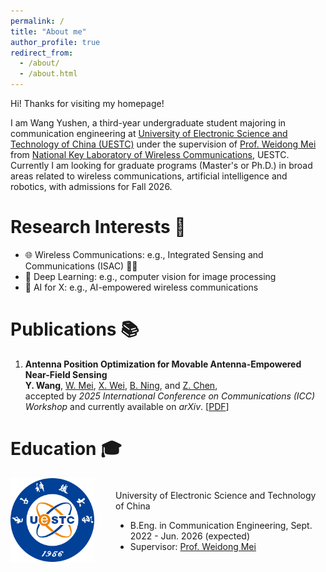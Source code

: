```yaml
---
permalink: /
title: "About me"
author_profile: true
redirect_from: 
  - /about/
  - /about.html
---
```


Hi! Thanks for visiting my homepage!  

I am Wang Yushen, a third-year undergraduate student majoring in communication engineering at [University of Electronic Science and Technology of China (UESTC)](https://www.uestc.edu.cn/) under the supervision of [Prof. Weidong Mei](https://faculty.uestc.edu.cn/meiweidong/zh_CN/index.htm) from [National Key Laboratory of Wireless Communications](https://www.ncl.uestc.edu.cn/), UESTC. Currently I am looking for graduate programs (Master's or Ph.D.) in broad areas related to wireless communications, artificial intelligence and robotics, with admissions for Fall 2026.  

# Research Interests 🔬
- 🌐 Wireless Communications: e.g., Integrated Sensing and Communications (ISAC) 📡🌀
- 🤖 Deep Learning: e.g., computer vision for image processing
- 🧠 AI for X: e.g., AI-empowered wireless communications  

# Publications 📚
1. **Antenna Position Optimization for Movable Antenna-Empowered Near-Field Sensing**  
**Y. Wang**, [W. Mei](https://faculty.uestc.edu.cn/meiweidong/zh_CN/index.htm), [X. Wei](https://scholar.google.com/citations?user=pkDJmeMAAAAJ&hl=zh-CN), [B. Ning](https://scholar.google.com/citations?user=ftQU5UcAAAAJ&hl=zh-CN), and [Z. Chen](https://faculty.uestc.edu.cn/chenzhi2/zh_CN/index.htm),  
accepted by *2025 International Conference on Communications (ICC) Workshop* and currently available on *arXiv*. [[PDF](https://arxiv.org/pdf/2502.03169)]  

# Education 🎓
<div style="display: flex; align-items: center;">
    <div style="flex: 1">
        <img src="../images/UESTC.png" alt="UESTC_banner" style="width: 80%;">
    </div>
    <div style="flex: 2;">
        <p>University of Electronic Science and Technology of China</p>
        <ul>
            <li>B.Eng. in Communication Engineering, Sept. 2022 - Jun. 2026 (expected)</li>
            <li>Supervisor: <a href="https://faculty.uestc.edu.cn/meiweidong/zh_CN/index.htm">Prof. Weidong Mei</a></li>
        </ul>
    </div>
</div>
